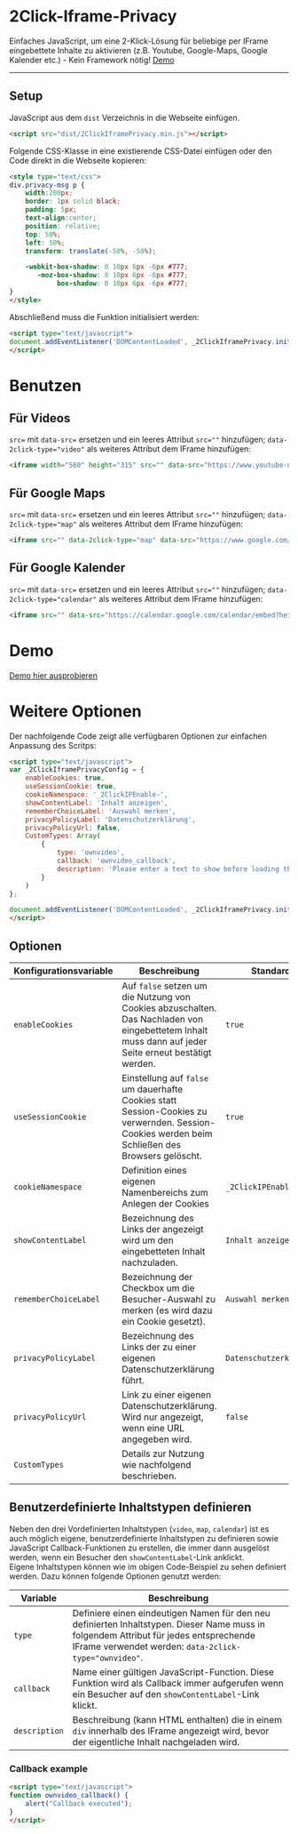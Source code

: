 # 2Click-Iframe-Privacy
Einfaches JavaScript, um eine 2-Klick-Lösung für beliebige per IFrame eingebettete Inhalte zu aktivieren (z.B. Youtube, Google-Maps, Google Kalender etc.) - Kein Framework nötig!
[Demo](https://01-scripts.github.io/2Click-Iframe-Privacy/)

___

## Setup

JavaScript aus dem `dist` Verzeichnis in die Webseite einfügen.

```html
<script src="dist/2ClickIframePrivacy.min.js"></script>
```

Folgende CSS-Klasse in eine existierende CSS-Datei einfügen oder den Code direkt in die Webseite kopieren:

```html
<style type="text/css">
div.privacy-msg p {
    width:200px;
    border: 1px solid black;
    padding: 5px;
    text-align:center;
    position: relative;
    top: 50%;
    left: 50%;
    transform: translate(-50%, -50%);

    -webkit-box-shadow: 0 10px 6px -6px #777;
       -moz-box-shadow: 0 10px 6px -6px #777;
            box-shadow: 0 10px 6px -6px #777;
}
</style>
```

Abschließend muss die Funktion initialisiert werden:

```html
<script type="text/javascript">
document.addEventListener('DOMContentLoaded', _2ClickIframePrivacy.init(''));
</script>
```

# Benutzen

## Für Videos

`src=` mit `data-src=` ersetzen und ein leeres Attribut `src=""` hinzufügen; `data-2click-type="video"` als weiteres Attribut dem IFrame hinzufügen:

```html
<iframe width="560" height="315" src="" data-src="https://www.youtube-nocookie.com/embed/oHg5SJYRHA0" data-2click-type="video" frameborder="0" allow="autoplay; encrypted-media" allowfullscreen></iframe>
```

## Für Google Maps

`src=` mit `data-src=` ersetzen und ein leeres Attribut `src=""` hinzufügen; `data-2click-type="map"` als weiteres Attribut dem IFrame hinzufügen:

```html
<iframe src="" data-2click-type="map" data-src="https://www.google.com/maps/embed?pb=!1m14!1m12!1m3!1d2684819.3977904147!2d11.4079934!3d48.91741285!2m3!1f0!2f0!3f0!3m2!1i1024!2i768!4f13.1!5e0!3m2!1sde!2sde!4v1526416354209" width="600" height="450" frameborder="0" style="border:0" allowfullscreen></iframe>
```

## Für Google Kalender

`src=` mit `data-src=` ersetzen und ein leeres Attribut `src=""` hinzufügen; `data-2click-type="calendar"` als weiteres Attribut dem IFrame hinzufügen:

```html
<iframe src="" data-src="https://calendar.google.com/calendar/embed?height=600&amp;wkst=1&amp;bgcolor=%23FFFFFF&amp;src=r0i0in591m4os0150vjhohmjj8%40group.calendar.google.com&amp;color=%235229A3&amp;ctz=Europe%2FBerlin" data-2click-type="calendar" style="border: 0" width="800" height="600" frameborder="0" scrolling="no"></iframe>
```

# Demo

[Demo hier ausprobieren](https://01-scripts.github.io/2Click-Iframe-Privacy/demo.html)

# Weitere Optionen

Der nachfolgende Code zeigt alle verfügbaren Optionen zur einfachen Anpassung des Scritps:

```html
<script type="text/javascript">
var _2ClickIframePrivacyConfig = {
    enableCookies: true,
    useSessionCookie: true,
    cookieNamespace: '_2ClickIPEnable-',
    showContentLabel: 'Inhalt anzeigen',
    rememberChoiceLabel: 'Auswahl merken',
    privacyPolicyLabel: 'Datenschutzerklärung',
    privacyPolicyUrl: false,
    CustomTypes: Array(
        {
            type: 'ownvideo',
            callback: 'ownvideo_callback',
            description: 'Please enter a text to show before loading the content<br />'
        }
    )
};

document.addEventListener('DOMContentLoaded', _2ClickIframePrivacy.init(_2ClickIframePrivacyConfig));
</script>
```

## Optionen

| Konfigurationsvariable  | Beschreibung | Standard |
|-------------------------|--------------|----------|
| `enableCookies` | Auf `false` setzen um die Nutzung von Cookies abzuschalten. Das Nachladen von eingebettetem Inhalt muss dann auf jeder Seite erneut bestätigt werden.  | `true` |
| `useSessionCookie` | Einstellung auf `false` um dauerhafte Cookies statt Session-Cookies zu verwernden. Session-Cookies werden beim Schließen des Browsers gelöscht.  | `true` |
| `cookieNamespace` | Definition eines eigenen Namenbereichs zum Anlegen der Cookies | `_2ClickIPEnable-` |
| `showContentLabel` | Bezeichnung des Links der angezeigt wird um den eingebetteten Inhalt nachzuladen. | `Inhalt anzeigen` |
| `rememberChoiceLabel` | Bezeichnung der Checkbox um die Besucher-Auswahl zu merken (es wird dazu ein Cookie gesetzt). | `Auswahl merken` |
| `privacyPolicyLabel` | Bezeichnung des Links der zu einer eigenen Datenschutzerklärung führt. | `Datenschutzerklärung` |
| `privacyPolicyUrl` | Link zu einer eigenen Datenschutzerklärung. Wird nur angezeigt, wenn eine URL angegeben wird. | `false` |
| `CustomTypes` | Details zur Nutzung wie nachfolgend beschrieben. |  |

## Benutzerdefinierte Inhaltstypen definieren

Neben den drei Vordefinierten Inhaltstypen  (`video`, `map`, `calendar`) ist es auch möglich eigene, benutzerdefinierte Inhaltstypen zu definieren
sowie JavaScript Callback-Funktionen zu erstellen, die immer dann ausgelöst werden, wenn ein Besucher den `showContentLabel`-Link anklickt.  
Eigene Inhaltstypen können wie im obigen Code-Beispiel zu sehen definiert werden. Dazu können folgende Optionen genutzt werden:

| Variable         | Beschreibung |
|------------------|--------------|
| `type` | Definiere einen eindeutigen Namen für den neu definierten Inhaltstypen. Dieser Name muss in folgendem Attribut für jedes entsprechende IFrame verwendet werden: `data-2click-type="ownvideo"`. |
| `callback` | Name einer gültigen JavaScript-Function. Diese Funktion wird als Callback immer aufgerufen wenn ein Besucher auf den `showContentLabel`-Link klickt. |
| `description` | Beschreibung (kann HTML enthalten) die in einem `div` innerhalb des IFrame angezeigt wird, bevor der eigentliche Inhalt nachgeladen wird. |

### Callback example

```html
<script type="text/javascript">
function ownvideo_callback() {
    alert("Callback executed");
}
</script>
```